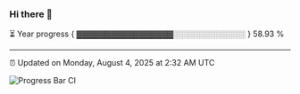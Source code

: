 ### Hi there 👋

⏳ Year progress { ▓▓▓▓▓▓▓▓▓▓▓▓▓▓▓▓▓░░░░░░░░░░░░░ } 58.93 %

---

⏰ Updated on Monday, August 4, 2025 at 2:32 AM UTC

![Progress Bar CI](https://github.com/arthurbuhl/arthurbuhl/workflows/Progress%20Bar%20CI/badge.svg)
